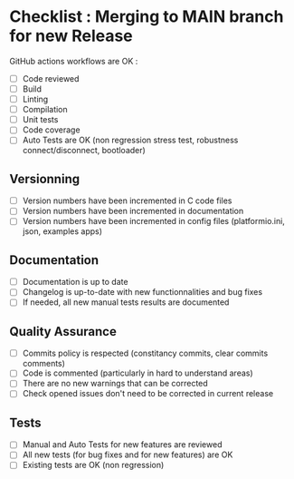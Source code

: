 # Checklist : Merging to MAIN branch for new Release

GitHub actions workflows are OK : 
- [ ]  Code reviewed
- [ ]  Build
- [ ]  Linting
- [ ]  Compilation
- [ ]  Unit tests
- [ ]  Code coverage
- [ ]  Auto Tests are OK (non regression stress test, robustness connect/disconnect, bootloader)

## Versionning
- [ ]  Version numbers have been incremented in C code files
- [ ]  Version numbers have been incremented in documentation
- [ ]  Version numbers have been incremented in config files (platformio.ini, json, examples apps)

## Documentation
- [ ] Documentation is up to date
- [ ] Changelog is up-to-date with new functionnalities and bug fixes
- [ ] If needed, all new manual tests results are documented

## Quality Assurance
- [ ] Commits policy is respected (constitancy commits, clear commits comments)
- [ ] Code is commented (particularly in hard to understand areas)
- [ ] There are no new warnings that can be corrected
- [ ] Check opened issues don't need to be corrected in current release

## Tests
- [ ]  Manual and Auto Tests for new features are reviewed
- [ ]  All new tests (for bug fixes and for new features) are OK
- [ ]  Existing tests are OK (non regression)
